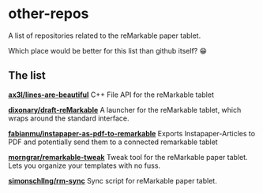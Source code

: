 # other-repos
A list of repositories related to the reMarkable paper tablet.

Which place would be better for this list than github itself? :grin:

## The list

[**ax3l/lines-are-beautiful**](https://github.com/ax3l/lines-are-beautiful) C++ File API for the reMarkable tablet

[**dixonary/draft-reMarkable**](https://github.com/dixonary/draft-reMarkable) A launcher for the reMarkable tablet, which wraps around the standard interface.

[**fabianmu/instapaper-as-pdf-to-remarkable**](https://github.com/fabianmu/instapaper-as-pdf-to-remarkable) Exports Instapaper-Articles to PDF and potentially send them to a connected remarkable tablet

[**morngrar/remarkable-tweak**](https://github.com/morngrar/remarkable-tweak) Tweak tool for the reMarkable paper tablet. Lets you organize your templates with no fuss.

[**simonschllng/rm-sync**](https://github.com/simonschllng/rm-sync) Sync script for reMarkable paper tablet.


